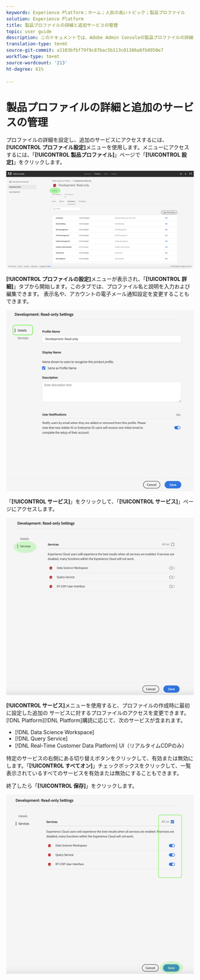 ```yaml
---
keywords: Experience Platform；ホーム；人気の高いトピック；製品プロファイル
solution: Experience Platform
title: 製品プロファイルの詳細と追加サービスの管理
topic: user guide
description: このドキュメントでは、Adobe Admin Consoleの製品プロファイルの詳細や追加のサービスを管理するために必要な手順を説明します。 プロファイルの詳細を設定し、追加のサービスにアクセスするには、プロファイル設定メニューを使用します。
translation-type: tm+mt
source-git-commit: a1103bfbf79f9c87bac5b113c01386a6fb8950e7
workflow-type: tm+mt
source-wordcount: '213'
ht-degree: 61%

---
```



# 製品プロファイルの詳細と追加のサービスの管理

プロファイルの詳細を設定し、追加のサービスにアクセスするには、**[!UICONTROL プロファイル設定]**&#x200B;メニューを使用します。メニューにアクセスするには、「**[!UICONTROL 製品プロファイル]**」ページで「**[!UICONTROL 設定]**」をクリックします。

![profile-settings](../images/profile-settings.png)

**[!UICONTROL プロファイルの設定]**&#x200B;メニューが表示され、「**[!UICONTROL 詳細]**」タブから開始します。このタブでは、プロファイル名と説明を入力および編集できます。 表示名や、アカウントの電子メール通知設定を変更することもできます。

![edit-details-settings](../images/edit-details-settings.png)

「**[!UICONTROL サービス]**」をクリックして、「**[!UICONTROL サービス]**」ページにアクセスします。

![services-page](../images/services-page.png)

**[!UICONTROL サービス]**&#x200B;メニューを使用すると、プロファイルの作成時に最初に設定した追加の サービスに対するプロファイルのアクセスを変更できます。[!DNL Platform][!DNL Platform]購読に応じて、次のサービスが含まれます。

- [!DNL Data Science Workspace]
- [!DNL Query Service]
- [!DNL Real-Time Customer Data Platform] UI（リアルタイムCDPのみ）

特定のサービスの右側にある切り替えボタンをクリックして、有効または無効にします。「**[!UICONTROL すべてオン]**」チェックボックスをクリックして、一覧表示されているすべてのサービスを有効または無効にすることもできます。

終了したら「**[!UICONTROL 保存]**」をクリックします。

![edit-additional-services](../images/edit-additional-services.png)